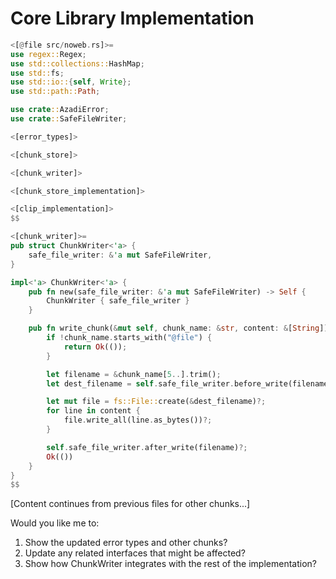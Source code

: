 # Core Library Implementation

````rust
<[@file src/noweb.rs]>=
use regex::Regex;
use std::collections::HashMap;
use std::fs;
use std::io::{self, Write};
use std::path::Path;

use crate::AzadiError;
use crate::SafeFileWriter;

<[error_types]>

<[chunk_store]>

<[chunk_writer]>

<[chunk_store_implementation]>

<[clip_implementation]>
$$

<[chunk_writer]>=
pub struct ChunkWriter<'a> {
    safe_file_writer: &'a mut SafeFileWriter,
}

impl<'a> ChunkWriter<'a> {
    pub fn new(safe_file_writer: &'a mut SafeFileWriter) -> Self {
        ChunkWriter { safe_file_writer }
    }

    pub fn write_chunk(&mut self, chunk_name: &str, content: &[String]) -> Result<(), AzadiError> {
        if !chunk_name.starts_with("@file") {
            return Ok(());
        }

        let filename = &chunk_name[5..].trim();
        let dest_filename = self.safe_file_writer.before_write(filename)?;

        let mut file = fs::File::create(&dest_filename)?;
        for line in content {
            file.write_all(line.as_bytes())?;
        }

        self.safe_file_writer.after_write(filename)?;
        Ok(())
    }
}
$$
````

[Content continues from previous files for other chunks...]

Would you like me to:
1. Show the updated error types and other chunks?
2. Update any related interfaces that might be affected?
3. Show how ChunkWriter integrates with the rest of the implementation?